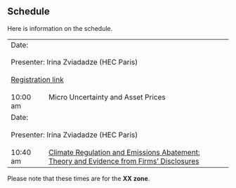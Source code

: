 ## Schedule

Here is information on the schedule.

<table width="100%" cellspacing="5" cellpadding="5">

<tr>
  <td colspan="2" height="40" valign="top" class="session">Date:</td>
</tr>
<tr>
  <td colspan="2" height="40" valign="top" class="chair">Presenter: Irina Zviadadze (HEC Paris)</td>
</tr>
<tr>
  <td colspan="2" height="40" valign="top" class="registration"><a href="RamadoraiZeni_ClimateRegulationEmissionsAbatement.pdf">Registration link</a></td>
</tr>
<tr>
  <td width="70" valign="top" class="time">10:00 am</td>
  <td height="30" valign="top" class="paper">Micro Uncertainty and Asset Prices</td>
</tr>



<tr>
  <td colspan="2" height="40" valign="top" class="session">Date:</td>
</tr>
<tr>
  <td colspan="2" height="40" valign="top" class="chair">Presenter: Irina Zviadadze (HEC Paris)</td>
</tr>
<tr>
  <td width="70" valign="top" class="time">10:40 am</td>
  <td height="30" valign="top" class="paper"><a href="RamadoraiZeni_ClimateRegulationEmissionsAbatement.pdf">Climate Regulation and Emissions Abatement: Theory and Evidence from Firms’ Disclosures</a></td>
</tr>



</table>

<!--
## Calendar

Here is a calendar for the upcoming schedule.

<iframe src="https://calendar.google.com/calendar/embed?height=600&amp;wkst=1&amp;bgcolor=%23ffffff&amp;ctz=America%2FNew_York&amp;src=YXVxdThhYjJkMXVnbW1qNmlicXJnNHZ1bDE2Zmg1MDZAaW1wb3J0LmNhbGVuZGFyLmdvb2dsZS5jb20&amp;color=%233F51B5&amp;color=%237986CB&amp;color=%234285F4&amp;color=%23795548&amp;color=%23F4511E&amp;color=%23D81B60&amp;mode=AGENDA&amp;title=virtual-econ.info" style="border-width:0" width="800" height="600" frameborder="0" scrolling="no"></iframe>

-->

Please note that these times are for the **XX zone**.


